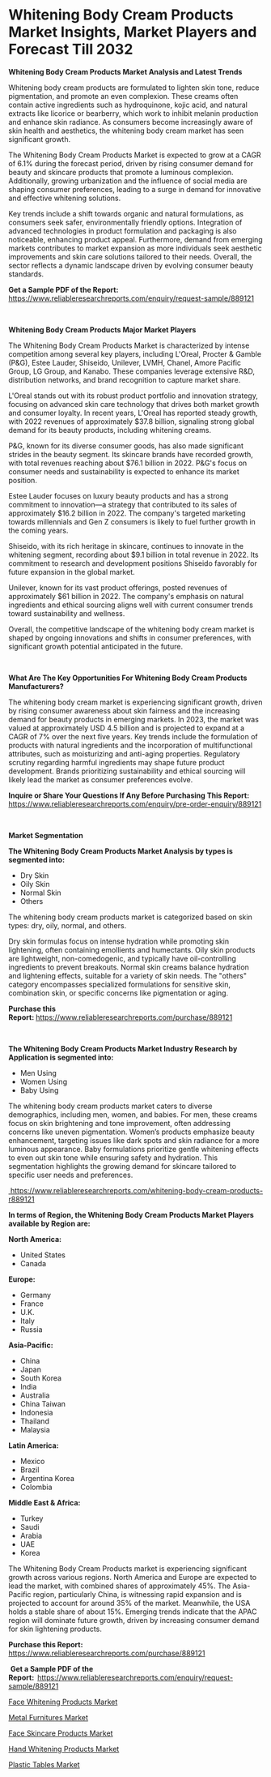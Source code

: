 <p><h1>Whitening Body Cream Products Market Insights, Market Players and Forecast Till 2032</h1></p><p><strong>Whitening Body Cream Products Market Analysis and Latest Trends</strong></p>
<p><p>Whitening body cream products are formulated to lighten skin tone, reduce pigmentation, and promote an even complexion. These creams often contain active ingredients such as hydroquinone, kojic acid, and natural extracts like licorice or bearberry, which work to inhibit melanin production and enhance skin radiance. As consumers become increasingly aware of skin health and aesthetics, the whitening body cream market has seen significant growth. </p><p>The Whitening Body Cream Products Market is expected to grow at a CAGR of 6.1% during the forecast period, driven by rising consumer demand for beauty and skincare products that promote a luminous complexion. Additionally, growing urbanization and the influence of social media are shaping consumer preferences, leading to a surge in demand for innovative and effective whitening solutions. </p><p>Key trends include a shift towards organic and natural formulations, as consumers seek safer, environmentally friendly options. Integration of advanced technologies in product formulation and packaging is also noticeable, enhancing product appeal. Furthermore, demand from emerging markets contributes to market expansion as more individuals seek aesthetic improvements and skin care solutions tailored to their needs. Overall, the sector reflects a dynamic landscape driven by evolving consumer beauty standards.</p></p>
<p><strong>Get a Sample PDF of the Report:&nbsp;</strong> <a href="https://www.reliableresearchreports.com/enquiry/request-sample/889121?utm_campaign=48&utm_medium=2&utm_source=Github&utm_content=ia&utm_term=07022025&utm_id=whitening-body-cream-products">https://www.reliableresearchreports.com/enquiry/request-sample/889121</a></p>
<p>&nbsp;</p>
<p><strong>Whitening Body Cream Products Major Market Players</strong></p>
<p><p>The Whitening Body Cream Products Market is characterized by intense competition among several key players, including L'Oreal, Procter & Gamble (P&G), Estee Lauder, Shiseido, Unilever, LVMH, Chanel, Amore Pacific Group, LG Group, and Kanabo. These companies leverage extensive R&D, distribution networks, and brand recognition to capture market share.</p><p>L'Oreal stands out with its robust product portfolio and innovation strategy, focusing on advanced skin care technology that drives both market growth and consumer loyalty. In recent years, L'Oreal has reported steady growth, with 2022 revenues of approximately $37.8 billion, signaling strong global demand for its beauty products, including whitening creams.</p><p>P&G, known for its diverse consumer goods, has also made significant strides in the beauty segment. Its skincare brands have recorded growth, with total revenues reaching about $76.1 billion in 2022. P&G's focus on consumer needs and sustainability is expected to enhance its market position.</p><p>Estee Lauder focuses on luxury beauty products and has a strong commitment to innovation—a strategy that contributed to its sales of approximately $16.2 billion in 2022. The company's targeted marketing towards millennials and Gen Z consumers is likely to fuel further growth in the coming years.</p><p>Shiseido, with its rich heritage in skincare, continues to innovate in the whitening segment, recording about $9.1 billion in total revenue in 2022. Its commitment to research and development positions Shiseido favorably for future expansion in the global market.</p><p>Unilever, known for its vast product offerings, posted revenues of approximately $61 billion in 2022. The company's emphasis on natural ingredients and ethical sourcing aligns well with current consumer trends toward sustainability and wellness.</p><p>Overall, the competitive landscape of the whitening body cream market is shaped by ongoing innovations and shifts in consumer preferences, with significant growth potential anticipated in the future.</p></p>
<p>&nbsp;</p>
<p><strong>What Are The Key Opportunities For Whitening Body Cream Products Manufacturers?</strong></p>
<p><p>The whitening body cream market is experiencing significant growth, driven by rising consumer awareness about skin fairness and the increasing demand for beauty products in emerging markets. In 2023, the market was valued at approximately USD 4.5 billion and is projected to expand at a CAGR of 7% over the next five years. Key trends include the formulation of products with natural ingredients and the incorporation of multifunctional attributes, such as moisturizing and anti-aging properties. Regulatory scrutiny regarding harmful ingredients may shape future product development. Brands prioritizing sustainability and ethical sourcing will likely lead the market as consumer preferences evolve.</p></p>
<p><strong>Inquire or Share Your Questions If Any Before Purchasing This Report:</strong> <a href="https://www.reliableresearchreports.com/enquiry/pre-order-enquiry/889121?utm_campaign=48&utm_medium=2&utm_source=Github&utm_content=ia&utm_term=07022025&utm_id=whitening-body-cream-products">https://www.reliableresearchreports.com/enquiry/pre-order-enquiry/889121</a></p>
<p>&nbsp;</p>
<p><strong>Market Segmentation</strong></p>
<p><strong>The Whitening Body Cream Products Market Analysis by types is segmented into:</strong></p>
<p><ul><li>Dry Skin</li><li>Oily Skin</li><li>Normal Skin</li><li>Others</li></ul></p>
<p><p>The whitening body cream products market is categorized based on skin types: dry, oily, normal, and others. </p><p>Dry skin formulas focus on intense hydration while promoting skin lightening, often containing emollients and humectants. Oily skin products are lightweight, non-comedogenic, and typically have oil-controlling ingredients to prevent breakouts. Normal skin creams balance hydration and lightening effects, suitable for a variety of skin needs. The "others" category encompasses specialized formulations for sensitive skin, combination skin, or specific concerns like pigmentation or aging.</p></p>
<p><strong>Purchase this Report:&nbsp;</strong><a href="https://www.reliableresearchreports.com/purchase/889121?utm_campaign=48&utm_medium=2&utm_source=Github&utm_content=ia&utm_term=07022025&utm_id=whitening-body-cream-products">https://www.reliableresearchreports.com/purchase/889121</a></p>
<p>&nbsp;</p>
<p><strong>The Whitening Body Cream Products Market Industry Research by Application is segmented into:</strong></p>
<p><ul><li>Men Using</li><li>Women Using</li><li>Baby Using</li></ul></p>
<p><p>The whitening body cream products market caters to diverse demographics, including men, women, and babies. For men, these creams focus on skin brightening and tone improvement, often addressing concerns like uneven pigmentation. Women’s products emphasize beauty enhancement, targeting issues like dark spots and skin radiance for a more luminous appearance. Baby formulations prioritize gentle whitening effects to even out skin tone while ensuring safety and hydration. This segmentation highlights the growing demand for skincare tailored to specific user needs and preferences.</p></p>
<p><a href="https://www.reliableresearchreports.com/whitening-body-cream-products-r889121?utm_campaign=48&utm_medium=2&utm_source=Github&utm_content=ia&utm_term=07022025&utm_id=whitening-body-cream-products">&nbsp;https://www.reliableresearchreports.com/whitening-body-cream-products-r889121</a></p>
<p><strong>In terms of Region, the Whitening Body Cream Products Market Players available by Region are:</strong></p>
<p>
    <p> <strong> North America: </strong>
        <ul>
            <li>United States</li>
            <li>Canada</li>
        </ul>
        </p> 
    <p> <strong> Europe: </strong>
        <ul>
            <li>Germany</li>
            <li>France</li>
            <li>U.K.</li>
            <li>Italy</li>
            <li>Russia</li>
        </ul>
        </p> 
    <p> <strong> Asia-Pacific: </strong>
        <ul>
            <li>China</li>
            <li>Japan</li>
            <li>South Korea</li>
            <li>India</li>
            <li>Australia</li>
            <li>China Taiwan</li>
            <li>Indonesia</li>
            <li>Thailand</li>
            <li>Malaysia</li>
        </ul>
        </p> 
    <p> <strong> Latin America: </strong>
        <ul>
            <li>Mexico</li>
            <li>Brazil</li>
            <li>Argentina Korea</li>
            <li>Colombia</li>
        </ul>
        </p> 
    <p> <strong> Middle East & Africa: </strong>
        <ul>
            <li>Turkey</li>
            <li>Saudi</li>
            <li>Arabia</li>
            <li>UAE</li>
            <li>Korea</li>
        </ul>
    </p>
    </p>
<p><p>The Whitening Body Cream Products market is experiencing significant growth across various regions. North America and Europe are expected to lead the market, with combined shares of approximately 45%. The Asia-Pacific region, particularly China, is witnessing rapid expansion and is projected to account for around 35% of the market. Meanwhile, the USA holds a stable share of about 15%. Emerging trends indicate that the APAC region will dominate future growth, driven by increasing consumer demand for skin lightening products.</p></p>
<p><strong>Purchase this Report: </strong><a href="https://www.reliableresearchreports.com/purchase/889121?utm_campaign=48&utm_medium=2&utm_source=Github&utm_content=ia&utm_term=07022025&utm_id=whitening-body-cream-products">https://www.reliableresearchreports.com/purchase/889121</a></p>
<p>&nbsp;<strong>Get a Sample PDF of the Report:&nbsp;&nbsp;</strong><a href="https://www.reliableresearchreports.com/enquiry/request-sample/889121?utm_campaign=48&utm_medium=2&utm_source=Github&utm_content=ia&utm_term=07022025&utm_id=whitening-body-cream-products">https://www.reliableresearchreports.com/enquiry/request-sample/889121</a></p>
<p><strong></strong></p>
<p><p><a href="https://github.com/penecorodz74/Market-Research-Report-List-1/blob/main/face-whitening-products-market.md?utm_campaign=48&utm_medium=2&utm_source=Github&utm_content=ia&utm_term=07022025&utm_id=whitening-body-cream-products">Face Whitening Products Market</a></p><p><a href="https://github.com/aistraasinyo/Market-Research-Report-List-1/blob/main/metal-furnitures-market.md?utm_campaign=48&utm_medium=2&utm_source=Github&utm_content=ia&utm_term=07022025&utm_id=whitening-body-cream-products">Metal Furnitures Market</a></p><p><a href="https://github.com/ivetasyizhi/Market-Research-Report-List-1/blob/main/face-skincare-products-market.md?utm_campaign=48&utm_medium=2&utm_source=Github&utm_content=ia&utm_term=07022025&utm_id=whitening-body-cream-products">Face Skincare Products Market</a></p><p><a href="https://github.com/boysabotzoc/Market-Research-Report-List-1/blob/main/hand-whitening-products-market.md?utm_campaign=48&utm_medium=2&utm_source=Github&utm_content=ia&utm_term=07022025&utm_id=whitening-body-cream-products">Hand Whitening Products Market</a></p><p><a href="https://github.com/sadimsamid/Market-Research-Report-List-1/blob/main/plastic-tables-market.md?utm_campaign=48&utm_medium=2&utm_source=Github&utm_content=ia&utm_term=07022025&utm_id=whitening-body-cream-products">Plastic Tables Market</a></p></p>